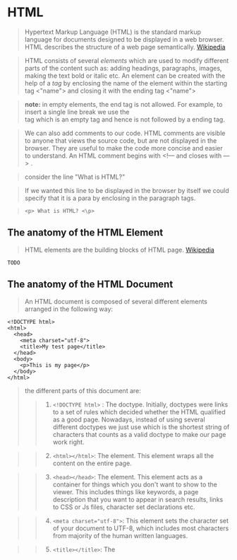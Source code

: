 # HTML

> Hypertext Markup Language (HTML) is the standard markup language for documents designed to be displayed in a web browser. HTML describes the structure of a web page semantically. [Wikipedia](https://en.wikipedia.org/wiki/HTML)

> HTML consists of several *elements* which are used to modify different parts of the content such as: adding headings, paragraphs, images, making the text bold or italic etc. An element can be created with the help of a *tag* by enclosing the name of the element within the starting tag <"name"> and closing it with the ending tag <\"name"> 
 
> **note:** in empty elements, the end tag is not allowed. For example, to insert a single line break we use the <br> tag which is an empty tag and hence is not followed by a ending tag.

> We can also add comments to our code. HTML comments are visible to anyone that views the source code, but are not displayed in the browser. They are useful to make the code more concise and easier to understand. An HTML comment begins with <!–– and closes with ––> .

> consider the line "What is HTML?"

> If we wanted this line to be displayed in the browser by itself we could specify that it is a para by enclosing in the paragraph tags. 

>``` <p> What is HTML? <\p> ```
    
## The anatomy of the HTML Element

> HTML elements are the building blocks of HTML page. [Wikipedia](https://en.wikipedia.org/wiki/HTML)

>


    TODO
## The anatomy of the HTML Document
> An HTML document is composed of several different elements arranged in the following way:
```
<!DOCTYPE html>
<html>
  <head>
    <meta charset="utf-8">
    <title>My test page</title>
  </head>
  <body>
    <p>This is my page</p>
  </body>
</html>
```
> the different parts of this document are:
>> 1. ```<!DOCTYPE html>``` : The doctype. Initially, doctypes were links to a set of rules which decided whether the HTML qualified as a good page. Nowadays, instead of using several different doctypes we just use <!DOCTYPE html> which is the shortest string of characters that counts as a valid doctype to make our page work right.   

>> 2. ```<html></html>```: The <html> element. This element wraps all the content on the entire page.   

>> 3. ```<head></head>```: The <head> element. This element acts as a container for things which you don't want to show to the viewer.   This includes things like keywords, a page description that you want to appear in search results, links to CSS or Js files, character set declarations etc.  

>> 4. ```<meta charset="utf-8">```: This element sets the character set of your document to UTF-8, which includes most characters from majority of  the human written languages.
 
>> 5. ```<title></title>```: The <title> element. This sets the title of your page, which is the title that appears in the browser tab on opening the page, and is used to describe the page when you bookmark it.  

>> 6. ```<body></body>```: The <body> element. This contains all the content that you want to show the viewers when they visit your page, which can be text, images, gifs, videos etc.  
 
## Whitespace in HTML
> in HTML the use of whitespace is only to improve code readability. i.e. the HTML parser reduces any amount of whitespace to a single whitespace. for example,
>>
 ```
 <p> no extra whitespace <\p>
 
 <p> lots 
   of   extra   
   whitespace    <\p>
 ```
> will be rendered in the same way. 

## Semantic HTML
> Semantic tags in HTML are used to provide information about meaning of the web page to the browser rather than just presentaion. For example, the tags \<div\> and \<span\> are non semantic tags. They only define structure of the web page. But tags like \<table\> and \<article\> clearly define its content.
### Why should we use it?
> Semantic tags make the code more readable and easier to maintain. It also improves automated processing of documents.
### Accessibility from day one!
    TODO
## Consuming external resources through links
    TODO
